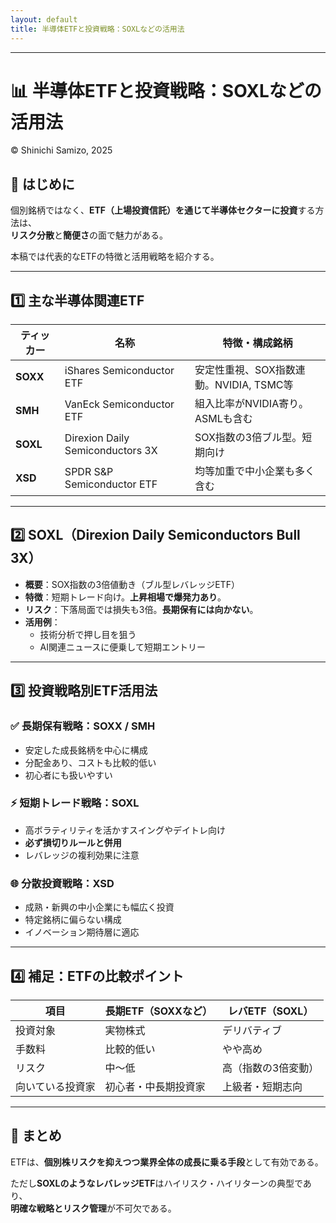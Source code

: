 ```yaml
---
layout: default
title: 半導体ETFと投資戦略：SOXLなどの活用法  
---
```


---

# 📊 半導体ETFと投資戦略：SOXLなどの活用法  
© Shinichi Samizo, 2025

## 🧭 はじめに

個別銘柄ではなく、**ETF（上場投資信託）を通じて半導体セクターに投資**する方法は、  
**リスク分散**と**簡便さ**の面で魅力がある。  

本稿では代表的なETFの特徴と活用戦略を紹介する。

---

## 1️⃣ 主な半導体関連ETF

| ティッカー | 名称                            | 特徴・構成銘柄                        |
|------------|----------------------------------|---------------------------------------|
| **SOXX**   | iShares Semiconductor ETF        | 安定性重視、SOX指数連動。NVIDIA, TSMC等 |
| **SMH**    | VanEck Semiconductor ETF         | 組入比率がNVIDIA寄り。ASMLも含む       |
| **SOXL**   | Direxion Daily Semiconductors 3X | SOX指数の3倍ブル型。短期向け           |
| **XSD**    | SPDR S&P Semiconductor ETF       | 均等加重で中小企業も多く含む           |

---

## 2️⃣ SOXL（Direxion Daily Semiconductors Bull 3X）

- **概要**：SOX指数の3倍値動き（ブル型レバレッジETF）  
- **特徴**：短期トレード向け。**上昇相場で爆発力あり**。  
- **リスク**：下落局面では損失も3倍。**長期保有には向かない**。  
- **活用例**：
  - 技術分析で押し目を狙う  
  - AI関連ニュースに便乗して短期エントリー

---

## 3️⃣ 投資戦略別ETF活用法

### ✅ 長期保有戦略：SOXX / SMH
- 安定した成長銘柄を中心に構成  
- 分配金あり、コストも比較的低い  
- 初心者にも扱いやすい

### ⚡ 短期トレード戦略：SOXL
- 高ボラティリティを活かすスイングやデイトレ向け  
- **必ず損切りルールと併用**  
- レバレッジの複利効果に注意

### 🌐 分散投資戦略：XSD
- 成熟・新興の中小企業にも幅広く投資  
- 特定銘柄に偏らない構成  
- イノベーション期待層に適応

---

## 4️⃣ 補足：ETFの比較ポイント

| 項目             | 長期ETF（SOXXなど） | レバETF（SOXL）         |
|------------------|----------------------|--------------------------|
| 投資対象         | 実物株式              | デリバティブ              |
| 手数料           | 比較的低い            | やや高め                  |
| リスク           | 中～低                | 高（指数の3倍変動）       |
| 向いている投資家 | 初心者・中長期投資家  | 上級者・短期志向          |

---

## 🧩 まとめ

ETFは、**個別株リスクを抑えつつ業界全体の成長に乗る手段**として有効である。  

ただし**SOXLのようなレバレッジETF**はハイリスク・ハイリターンの典型であり、  
**明確な戦略とリスク管理**が不可欠である。
